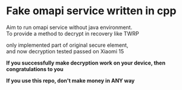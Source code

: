 # Fake omapi service written in cpp

Aim to run omapi service without java environment.  
To provide a method to decrypt in recovery like TWRP

only implemented part of original secure element,  
and now decryption tested passed on Xiaomi 15


__**If you successfully make decryption work on your device, then congratulations to you**__

__**If you use this repo, don't make money in ANY way**__
